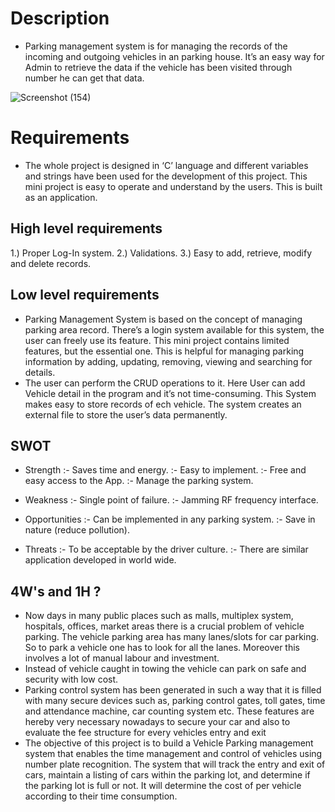 # Description
* Parking management system is for managing the records of the incoming and outgoing vehicles in an parking house.
It’s an easy way for Admin to retrieve the data if the vehicle has been visited through number he can get that data.

![Screenshot (154)](https://user-images.githubusercontent.com/98829664/152668950-53368f8b-22a3-4d22-91f9-29f2e17ec348.png)


# Requirements
 * The whole project is designed in ‘C’ language and different variables and strings have been used for the development of this project. This mini project is easy to operate and understand by the users. This is built as an application.

## High level requirements
1.) Proper Log-In system.
2.) Validations.
3.) Easy to add, retrieve, modify and delete records.

## Low level requirements
* Parking  Management System is based on the concept of managing parking area record. There’s a login system available for this system, the user can freely use its feature. This mini project contains limited features, but the essential one. This is helpful for managing parking information by adding, updating, removing, viewing and searching for details.
* The user can perform the CRUD operations to it. Here User can add Vehicle detail in the program and it’s not time-consuming. This System makes easy to store records of ech vehicle. The system creates an external file to store the user’s data permanently. 


## SWOT
* Strength      :- Saves time and energy.
                :- Easy to implement.
                :- Free and easy access to the App.
                :- Manage the parking system.

* Weakness      :- Single point of failure.
                :- Jamming RF frequency interface.

* Opportunities :- Can be implemented in any parking system.
                :- Save in nature (reduce pollution).

* Threats       :- To be acceptable by the driver culture.
                :- There are similar application developed in world wide.


## 4W's and 1H ?
* Now days in many public places such as malls, multiplex system, hospitals, offices, market areas there is a crucial problem of vehicle parking. The vehicle parking area has many lanes/slots for car parking. So to park a vehicle one has to look for all the lanes. Moreover this involves a lot of manual labour and investment. 
* Instead of vehicle caught in towing the vehicle can park on safe and security with low cost.
* Parking control system has been generated in such a way that it is filled with many secure devices such as, parking control gates, toll gates, time and attendance machine, car counting system etc. These features are hereby very necessary nowadays to secure your car and also to evaluate the fee structure for every vehicles entry and exit
* The objective of this project is to build a Vehicle Parking management system that enables the time management and control of vehicles using number plate recognition. The system that will track the entry and exit of cars, maintain a listing of cars within the parking lot, and determine if the parking lot is full or not. It will determine the cost of per vehicle according to their time consumption.
